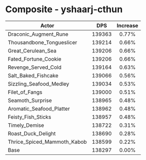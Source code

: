 # Composite - yshaarj-cthun
| Actor | DPS | Increase |
|---|:---:|:---:|
|Draconic_Augment_Rune|139363|0.77%|
|Thousandbone_Tongueslicer|139214|0.66%|
|Great_Cerulean_Sea|139206|0.66%|
|Fated_Fortune_Cookie|139206|0.66%|
|Revenge_Served_Cold|139164|0.63%|
|Salt_Baked_Fishcake|139066|0.56%|
|Sizzling_Seafood_Medley|139034|0.53%|
|Filet_of_Fangs|139000|0.51%|
|Seamoth_Surprise|138965|0.48%|
|Aromatic_Seafood_Platter|138962|0.48%|
|Feisty_Fish_Sticks|138957|0.48%|
|Timely_Demise|138722|0.31%|
|Roast_Duck_Delight|138690|0.28%|
|Thrice_Spiced_Mammoth_Kabob|138599|0.22%|
|Base|138297|0.00%|
